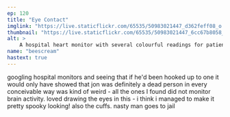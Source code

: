 ```yaml
---
ep: 120
title: "Eye Contact"
imglink: "https://live.staticflickr.com/65535/50983021447_d362feff08_o.jpg"
thumbnail: "https://live.staticflickr.com/65535/50983021447_6cc67b8058_q.jpg"
alt: >
    A hospital heart monitor with several colourful readings for patient &quot;SIMS, J&quot;. These readings are all at zero or flat, indicating no activity - except that they have each split open to show the shape of an eye. At the bottom of the screen, it shows that the alarm has been muted. Below this monitor rests a pair of police handcuffs.
name: "beescream"
hastext: true
---
```

googling hospital monitors and seeing that if he'd been hooked up to one it would only have showed that jon was definitely a dead person in every conceivable way was kind of weird - all the ones I found did not monitor brain activity. loved drawing the eyes in this - i think i managed to make it pretty spooky looking! also the cuffs. nasty man goes to jail